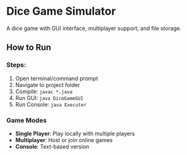 # Dice Game Simulator

A dice game with GUI interface, multiplayer support, and file storage.

## How to Run

### Steps:
1. Open terminal/command prompt
2. Navigate to project folder
3. Compile: `javac *.java`
4. Run GUI: `java DiceGameGUI`
5. Run Console: `java Executer`

### Game Modes
- **Single Player**: Play locally with multiple players
- **Multiplayer**: Host or join online games
- **Console**: Text-based version

